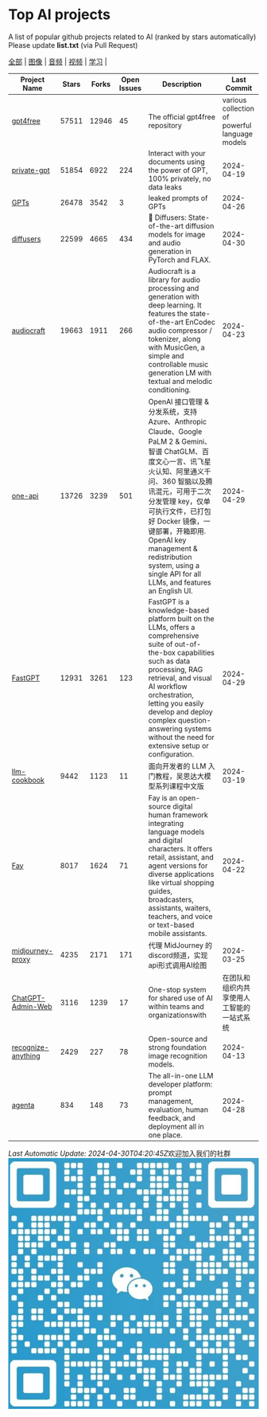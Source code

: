 # Top AI projects
A list of popular github projects related to AI (ranked by stars automatically)
Please update **list.txt** (via Pull Request)

<a href="./README.md">全部</a> |   <a href="./READMEpicture.md">图像</a> |   <a href="./READMEaudio.md">音频</a> | <a href="./READMEvideo.md">视频</a> | <a href="./READMElearn.md">学习</a> | 

| Project Name | Stars | Forks | Open Issues | Description | Last Commit |
| ------------ | ----- | ----- | ----------- | ----------- | ----------- |
| [gpt4free](https://github.com/xtekky/gpt4free) | 57511 | 12946 | 45 | The official gpt4free repository | various collection of powerful language models | 2024-04-29 |
| [private-gpt](https://github.com/zylon-ai/private-gpt) | 51854 | 6922 | 224 | Interact with your documents using the power of GPT, 100% privately, no data leaks | 2024-04-19 |
| [GPTs](https://github.com/linexjlin/GPTs) | 26478 | 3542 | 3 | leaked prompts of GPTs | 2024-04-26 |
| [diffusers](https://github.com/huggingface/diffusers) | 22599 | 4665 | 434 | 🤗 Diffusers: State-of-the-art diffusion models for image and audio generation in PyTorch and FLAX. | 2024-04-30 |
| [audiocraft](https://github.com/facebookresearch/audiocraft) | 19663 | 1911 | 266 | Audiocraft is a library for audio processing and generation with deep learning. It features the state-of-the-art EnCodec audio compressor / tokenizer, along with MusicGen, a simple and controllable music generation LM with textual and melodic conditioning. | 2024-04-23 |
| [one-api](https://github.com/songquanpeng/one-api) | 13726 | 3239 | 501 | OpenAI 接口管理 & 分发系统，支持 Azure、Anthropic Claude、Google PaLM 2 & Gemini、智谱 ChatGLM、百度文心一言、讯飞星火认知、阿里通义千问、360 智脑以及腾讯混元，可用于二次分发管理 key，仅单可执行文件，已打包好 Docker 镜像，一键部署，开箱即用. OpenAI key management & redistribution system, using a single API for all LLMs, and features an English UI. | 2024-04-29 |
| [FastGPT](https://github.com/labring/FastGPT) | 12931 | 3261 | 123 | FastGPT is a knowledge-based platform built on the LLMs, offers a comprehensive suite of out-of-the-box capabilities such as data processing, RAG retrieval, and visual AI workflow orchestration, letting you easily develop and deploy complex question-answering systems without the need for extensive setup or configuration. | 2024-04-29 |
| [llm-cookbook](https://github.com/datawhalechina/llm-cookbook) | 9442 | 1123 | 11 | 面向开发者的 LLM 入门教程，吴恩达大模型系列课程中文版 | 2024-03-19 |
| [Fay](https://github.com/xszyou/Fay) | 8017 | 1624 | 71 | Fay is an open-source digital human framework integrating language models and digital characters. It offers retail, assistant, and agent versions for diverse applications like virtual shopping guides, broadcasters, assistants, waiters, teachers, and voice or text-based mobile assistants. | 2024-04-22 |
| [midjourney-proxy](https://github.com/novicezk/midjourney-proxy) | 4235 | 2171 | 171 | 代理 MidJourney 的discord频道，实现api形式调用AI绘图 | 2024-03-25 |
| [ChatGPT-Admin-Web](https://github.com/AprilNEA/ChatGPT-Admin-Web) | 3116 | 1239 | 17 | One-stop system for shared use of AI within teams and organizationswith | 在团队和组织内共享使用人工智能的一站式系统 | 2023-12-27 |
| [recognize-anything](https://github.com/xinyu1205/recognize-anything) | 2429 | 227 | 78 | Open-source and strong foundation image recognition models. | 2024-04-13 |
| [agenta](https://github.com/Agenta-AI/agenta) | 834 | 148 | 73 | The all-in-one LLM developer platform: prompt management, evaluation, human feedback, and deployment all in one place. | 2024-04-28 |

*Last Automatic Update: 2024-04-30T04:20:45Z*欢迎加入我们的社群 ![](https://raw.githubusercontent.com/mouuii/picture/master/weichat.jpg) 
